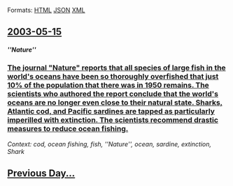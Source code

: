 
Formats: [HTML](2003/05/15/index.html)  [JSON](2003/05/15/index.json)  [XML](2003/05/15/index.xml)  

## [2003-05-15](/news/2003/05/15/index.md)

##### ''Nature''
### [ The journal "Nature" reports that all species of large fish in the world's oceans have been so thoroughly overfished that just 10% of the population that there was in 1950 remains. The scientists who authored the report conclude that the world's oceans are no longer even close to their natural state. Sharks, Atlantic cod, and Pacific sardines are tapped as particularly imperilled with extinction. The scientists recommend drastic measures to reduce ocean fishing. ](/news/2003/05/15/the-journal-nature-reports-that-all-species-of-large-fish-in-the-world-s-oceans-have-been-so-thoroughly-overfished-that-just-10-of-the-p.md)
_Context: cod, ocean fishing, fish, ''Nature'', ocean, sardine, extinction, Shark_

## [Previous Day...](/news/2003/05/14/index.md)

